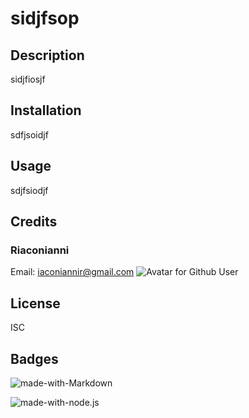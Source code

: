 
  # sidjfsop

  ## Description
  sidjfiosjf

  ## Installation
  sdfjsoidjf

  ## Usage
  sdjfsiodjf

  ## Credits
 ### Riaconianni

  Email: [iaconiannir@gmail.com](mailto:iaconiannir@gmail.com)
  ![Avatar for Github User](https://avatars0.githubusercontent.com/u/56054058?v=4)

  ## License
  ISC

  ## Badges
  ![made-with-Markdown](https://img.shields.io/badge/Made%20with-Markdown-1f425f.svg)

  ![made-with-node.js](https://img.shields.io/badge/Made%20with-Node.js-brightgreen)
  